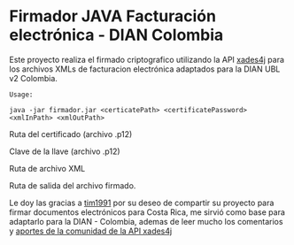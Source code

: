 # Firmador JAVA Facturación electrónica - DIAN Colombia

Este proyecto realiza el firmado criptografico utilizando la API [xades4j](https://github.com/luisgoncalves/xades4j) para los archivos XMLs de facturacion electrónica adaptados para la DIAN UBL v2 Colombia.

```
Usage:

java -jar firmador.jar <certicatePath> <certificatePassword> <xmlInPath> <xmlOutPath>
```

**<certicatePath>** Ruta del certificado (archivo .p12)

**<certificatePassword>** Clave de la llave (archivo .p12)
  
**<xmlInPath>** Ruta de archivo XML
  
**<xmlOutPath>** Ruta de salida del archivo firmado.

Le doy las gracias a [tim1991](https://github.com/tim1991) por su deseo de compartir su proyecto para firmar documentos electrónicos para Costa Rica, me sirvió como base para adaptarlo para la DIAN - Colombia, ademas de leer mucho los comentarios y [aportes de la comunidad de la API xades4j](https://github.com/luisgoncalves/xades4j/issues/134)
